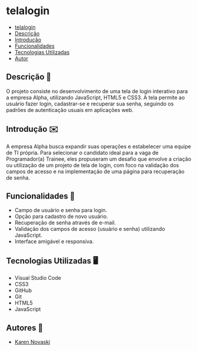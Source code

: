 # telalogin
 
* [telalogin](#telalogin)
* [Descrição](#descrição)
* [Introdução](#introdução)
* [Funcionalidades](#funcionalidades)
* [Tecnologias Utilizadas](#tecnologias-utilizadas)
* [Autor](#autor)
 
 
## Descrição 📖
O projeto consiste no desenvolvimento de uma tela de login interativo para a empresa Alpha, utilizando JavaScript, HTML5 e CSS3. A tela permite ao usuário fazer login, cadastrar-se e recuperar sua senha, seguindo os padrões de autenticação usuais em aplicações web.
 
## Introdução ✉️
A empresa Alpha busca expandir suas operações e estabelecer uma equipe de TI própria. Para selecionar o candidato ideal para a vaga de Programador(a) Trainee, eles propuseram um desafio que envolve a criação ou utilização de um projeto de tela de login, com foco na validação dos campos de acesso e na implementação de uma página para recuperação de senha.
 
## Funcionalidades 🧠
- Campo de usuário e senha para login.
- Opção para cadastro de novo usuário.
- Recuperação de senha através de e-mail.
- Validação dos campos de acesso (usuário e senha) utilizando JavaScript.
- Interface amigável e responsiva.
 
## Tecnologias Utilizadas 🖥️  
- Visual Studio Code
- CSS3
- GitHub
- Git
- HTML5
- JavaScript
 
 
## Autores 👥
- [Karen Novaski](https://github.com/karenovaski)
 
